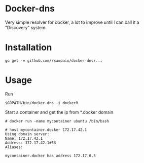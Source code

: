 Docker-dns
==========

Very simple resolver for docker, a lot to improve until I can call it a "Discovery" system.

Installation
============

```
go get -v github.com/rsampaio/docker-dns/...
```

Usage
=====

Run

```
$GOPATH/bin/docker-dns -i docker0
```

Start a container and get the ip from *.docker domain

```
# docker run -name mycontainer ubuntu /bin/bash

# host mycontainer.docker 172.17.42.1
Using domain server:
Name: 172.17.42.1
Address: 172.17.42.1#53
Aliases: 

mycontainer.docker has address 172.17.0.3
```